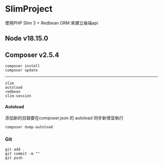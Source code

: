 # SlimProject

使用PHP Slim 3 + Redbean ORM 來建立後端api


## Node v18.15.0

## Composer v2.5.4
    composer install
    composer update
-----    
    slim
    autoload
    redbean   
    slim-session 

#### Autoload

添加新的目錄要在composer.json 的 autoload 同步新增並執行

    composer dump-autoload

### Git
    git add .
    git commit -m ""
    git push